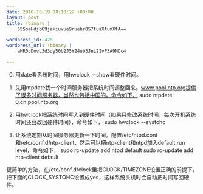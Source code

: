 ```yaml
--- 
date: 2010-10-19 08:10:29 +08:00
layout: post
title: !binary |
    55SoaHdjbG9ja+iuvue9ruehrOS7tuaXtumXtA==

wordpress_id: 478
wordpress_url: !binary |
    aHR0cDovL3d3dy50b2J5Y24ub3JnL2IvP3A9NDc4

---
```

0. 用date看系统时间，用hwclock --show看硬件时间。

1. 先用ntpdate找一个时间服务器把系统时间调整回来。www.pool.ntp.org提供了很多时间服务器，当然也包括中国的。命令如下，
sudo ntpdate 0.cn.pool.ntp.org

2. 用hwclock把系统时间写入到硬件时间（如果只修改系统时间，每次开机系统时间还会改回硬件时间），命令如下，
sudo hwclock --systohc

3. 让系统定期从时间服务器更新一下时间。配置/etc/ntpd.conf和/etc/conf.d/ntp-client，然后可以把ntp-client和ntpd加入default run level，命令如下，
sudo rc-update add ntpd default
sudo rc-update add ntp-client default

更简单的方法，在/etc/conf.d/clock里把CLOCK/TIMEZONE设置正确的前提下，把下面的CLOCK_SYSTOHC设置成yes，这样系统关机时会自动把时间写回硬件。

